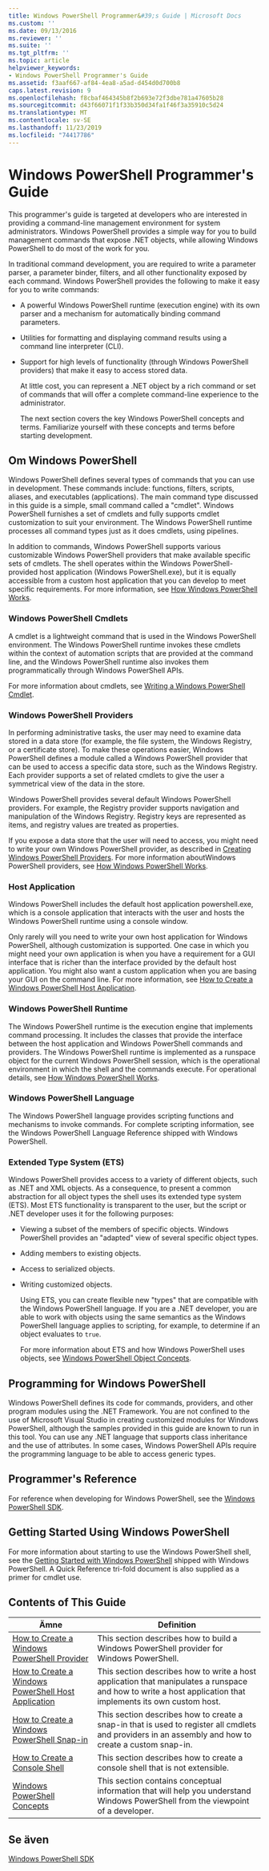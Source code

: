 ```yaml
---
title: Windows PowerShell Programmer&#39;s Guide | Microsoft Docs
ms.custom: ''
ms.date: 09/13/2016
ms.reviewer: ''
ms.suite: ''
ms.tgt_pltfrm: ''
ms.topic: article
helpviewer_keywords:
- Windows PowerShell Programmer's Guide
ms.assetid: f3aaf667-af84-4ea8-a5ad-d454d0d700b8
caps.latest.revision: 9
ms.openlocfilehash: f8cbaf464345b8f2b693e72f3dbe781a47605b28
ms.sourcegitcommit: d43f66071f1f33b350d34fa1f46f3a35910c5d24
ms.translationtype: MT
ms.contentlocale: sv-SE
ms.lasthandoff: 11/23/2019
ms.locfileid: "74417786"
---
```

# <a name="windows-powershell-programmer39s-guide"></a>Windows PowerShell Programmer&#39;s Guide

This programmer's guide is targeted at developers who are interested in providing a command-line management environment for system administrators. Windows PowerShell provides a simple way for you to build management commands that expose .NET objects, while allowing Windows PowerShell to do most of the work for you.

In traditional command development, you are required to write a parameter parser, a parameter binder, filters, and all other functionality exposed by each command. Windows PowerShell provides the following to make it easy for you to write commands:

- A powerful Windows PowerShell runtime (execution engine) with its own parser and a mechanism for automatically binding command parameters.

- Utilities for formatting and displaying command results using a command line interpreter (CLI).

- Support for high levels of functionality  (through Windows PowerShell providers) that make it easy to access stored data.

  At little cost, you can represent a .NET object by a rich command or set of commands that will offer a complete command-line experience to the administrator.

  The next section covers the key Windows PowerShell concepts and terms. Familiarize yourself with these concepts and terms before starting development.

## <a name="about-windows-powershell"></a>Om Windows PowerShell

Windows PowerShell defines several types of commands that you can use in development. These commands include: functions, filters, scripts, aliases, and executables (applications). The main command type discussed in this guide is a simple, small command called a "cmdlet". Windows PowerShell furnishes a set of cmdlets and fully supports cmdlet customization to suit your environment. The Windows PowerShell runtime processes all command types just as it does cmdlets, using pipelines.

In addition to commands, Windows PowerShell supports various customizable Windows PowerShell providers that make available specific sets of cmdlets. The shell operates within the Windows PowerShell-provided host application (Windows PowerShell.exe), but it is equally accessible from a custom host application that you can develop to meet specific requirements. For more information, see [How Windows PowerShell Works](/previous-versions//ms714658(v=vs.85)).

### <a name="windows-powershell-cmdlets"></a>Windows PowerShell Cmdlets

A cmdlet is a lightweight command that is used in the Windows PowerShell environment. The Windows PowerShell runtime invokes these cmdlets within the context of automation scripts that are provided at the command line, and the Windows PowerShell runtime also invokes them programmatically through Windows PowerShell APIs.

For more information about cmdlets, see [Writing a Windows PowerShell Cmdlet](../cmdlet/writing-a-windows-powershell-cmdlet.md).

### <a name="windows-powershell-providers"></a>Windows PowerShell Providers

In performing administrative tasks, the user may need to examine data stored in a data store (for example, the file system, the Windows Registry, or a certificate store). To make these operations easier, Windows PowerShell defines a module called a Windows PowerShell provider that can be used to access a specific data store, such as the Windows Registry. Each provider supports a set of related cmdlets to give the user a symmetrical view of the data in the store.

Windows PowerShell provides several default Windows PowerShell providers. For example, the Registry provider supports navigation and manipulation of the Windows Registry. Registry keys are represented as items, and registry values are treated as properties.

If you expose a data store that the user will need to access, you might need to write your own Windows PowerShell provider, as described in [Creating Windows PowerShell Providers](./how-to-create-a-windows-powershell-provider.md). For more information aboutWindows PowerShell providers, see [How Windows PowerShell Works](/previous-versions//ms714658(v=vs.85)).

### <a name="host-application"></a>Host Application

Windows PowerShell includes the default host application powershell.exe, which is a console application that interacts with the user and hosts the Windows PowerShell runtime using a console window.

Only rarely will you need to write your own host application for Windows PowerShell, although customization is supported. One case in which you might need your own application is when you have a requirement for a GUI interface that is richer than the interface provided by the default host application. You might also want a custom application when you are basing your GUI on the command line. For more information, see [How to Create a Windows PowerShell Host Application](/powershell/scripting/developer/hosting/writing-a-windows-powershell-host-application).

### <a name="windows-powershell-runtime"></a>Windows PowerShell Runtime

The Windows PowerShell runtime is the execution engine that implements command processing. It includes the classes that provide the interface between the host application and Windows PowerShell commands and providers. The Windows PowerShell runtime is implemented as a runspace object for the current Windows PowerShell session, which is the operational environment in which the shell and the commands execute. For operational details, see [How Windows PowerShell Works](/previous-versions//ms714658(v=vs.85)).

### <a name="windows-powershell-language"></a>Windows PowerShell Language

The Windows PowerShell language provides scripting functions and mechanisms to invoke commands. For complete scripting information, see the Windows PowerShell Language Reference shipped with Windows PowerShell.

### <a name="extended-type-system-ets"></a>Extended Type System (ETS)

Windows PowerShell provides access to a variety of different objects, such as .NET and XML objects. As a consequence, to present a common abstraction for all object types the shell uses its extended type system (ETS). Most ETS functionality is transparent to the user, but the script or .NET developer uses it for the following purposes:

- Viewing a subset of the members of specific objects. Windows PowerShell provides an "adapted" view of several specific object types.

- Adding members to existing objects.

- Access to serialized objects.

- Writing customized objects.

  Using ETS, you can create flexible new "types" that are compatible with the Windows PowerShell language. If you are a .NET developer, you are able to work with objects using the same semantics as the Windows PowerShell language applies to scripting, for example, to determine if an object evaluates to `true`.

  For more information about ETS and how Windows PowerShell uses objects, see [Windows PowerShell Object Concepts](/powershell/scripting/learn/understanding-important-powershell-concepts?view=powershell-6).

## <a name="programming-for-windows-powershell"></a>Programming for Windows PowerShell

Windows PowerShell defines its code for commands, providers, and other program modules using the .NET Framework. You are not confined to the use of Microsoft Visual Studio in creating customized modules for Windows PowerShell, although the samples provided in this guide are known to run in this tool. You can use any .NET language that supports class inheritance and the use of attributes. In some cases, Windows PowerShell APIs require the programming language to be able to access generic types.

## <a name="programmers-reference"></a>Programmer's Reference

For reference when developing for Windows PowerShell, see the [Windows PowerShell SDK](../windows-powershell-reference.md).

## <a name="getting-started-using-windows-powershell"></a>Getting Started Using Windows PowerShell

For more information about starting to use the Windows PowerShell shell, see the [Getting Started with Windows PowerShell](/powershell/scripting/getting-started/getting-started-with-windows-powershell) shipped with Windows PowerShell. A Quick Reference tri-fold document is also supplied as a primer for cmdlet use.

## <a name="contents-of-this-guide"></a>Contents of This Guide

|Ämne|Definition|
|-----------|----------------|
|[How to Create a Windows PowerShell Provider](./how-to-create-a-windows-powershell-provider.md)|This section describes how to build a Windows PowerShell provider for Windows PowerShell.|
|[How to Create a Windows PowerShell Host Application](/powershell/scripting/developer/hosting/writing-a-windows-powershell-host-application)|This section describes how to write a host application that manipulates a runspace and how to write a host application that implements its own custom host.|
|[How to Create a Windows PowerShell Snap-in](../cmdlet/how-to-create-a-windows-powershell-snap-in.md)|This section describes how to create a snap-in that is used to register all cmdlets and providers in an assembly and how to create a custom snap-in.|
|[How to Create a Console Shell](./how-to-create-a-console-shell.md)|This section describes how to create a console shell that is not extensible.|
|[Windows PowerShell Concepts](./windows-powershell-concepts.md)|This section contains conceptual information that will help you understand Windows PowerShell from the viewpoint of a developer.|

## <a name="see-also"></a>Se även

[Windows PowerShell SDK](../windows-powershell-reference.md)
